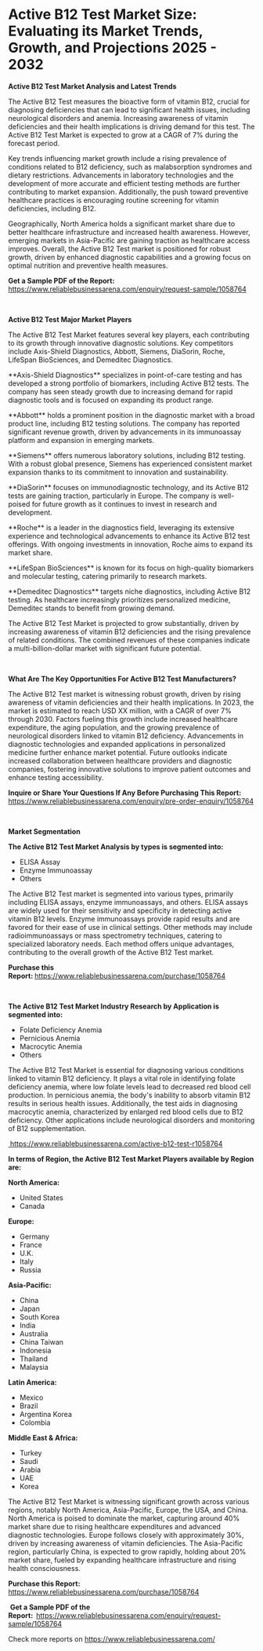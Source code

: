 <p><h1>Active B12 Test Market Size: Evaluating its Market Trends, Growth, and Projections 2025 - 2032</h1></p><p><strong>Active B12 Test Market Analysis and Latest Trends</strong></p>
<p><p>The Active B12 Test measures the bioactive form of vitamin B12, crucial for diagnosing deficiencies that can lead to significant health issues, including neurological disorders and anemia. Increasing awareness of vitamin deficiencies and their health implications is driving demand for this test. The Active B12 Test Market is expected to grow at a CAGR of 7% during the forecast period. </p><p>Key trends influencing market growth include a rising prevalence of conditions related to B12 deficiency, such as malabsorption syndromes and dietary restrictions. Advancements in laboratory technologies and the development of more accurate and efficient testing methods are further contributing to market expansion. Additionally, the push toward preventive healthcare practices is encouraging routine screening for vitamin deficiencies, including B12.</p><p>Geographically, North America holds a significant market share due to better healthcare infrastructure and increased health awareness. However, emerging markets in Asia-Pacific are gaining traction as healthcare access improves. Overall, the Active B12 Test market is positioned for robust growth, driven by enhanced diagnostic capabilities and a growing focus on optimal nutrition and preventive health measures.</p></p>
<p><strong>Get a Sample PDF of the Report:&nbsp;</strong> <a href="https://www.reliablebusinessarena.com/enquiry/request-sample/1058764?utm_campaign=2632&utm_medium=2&utm_source=Github&utm_content=ia&utm_term=03032025&utm_id=active-b12-test">https://www.reliablebusinessarena.com/enquiry/request-sample/1058764</a></p>
<p>&nbsp;</p>
<p><strong>Active B12 Test Major Market Players</strong></p>
<p><p>The Active B12 Test Market features several key players, each contributing to its growth through innovative diagnostic solutions. Key competitors include Axis-Shield Diagnostics, Abbott, Siemens, DiaSorin, Roche, LifeSpan BioSciences, and Demeditec Diagnostics.</p><p>**Axis-Shield Diagnostics** specializes in point-of-care testing and has developed a strong portfolio of biomarkers, including Active B12 tests. The company has seen steady growth due to increasing demand for rapid diagnostic tools and is focused on expanding its product range.</p><p>**Abbott** holds a prominent position in the diagnostic market with a broad product line, including B12 testing solutions. The company has reported significant revenue growth, driven by advancements in its immunoassay platform and expansion in emerging markets.</p><p>**Siemens** offers numerous laboratory solutions, including B12 testing. With a robust global presence, Siemens has experienced consistent market expansion thanks to its commitment to innovation and sustainability. </p><p>**DiaSorin** focuses on immunodiagnostic technology, and its Active B12 tests are gaining traction, particularly in Europe. The company is well-poised for future growth as it continues to invest in research and development.</p><p>**Roche** is a leader in the diagnostics field, leveraging its extensive experience and technological advancements to enhance its Active B12 test offerings. With ongoing investments in innovation, Roche aims to expand its market share.</p><p>**LifeSpan BioSciences** is known for its focus on high-quality biomarkers and molecular testing, catering primarily to research markets.</p><p>**Demeditec Diagnostics** targets niche diagnostics, including Active B12 testing. As healthcare increasingly prioritizes personalized medicine, Demeditec stands to benefit from growing demand.</p><p>The Active B12 Test Market is projected to grow substantially, driven by increasing awareness of vitamin B12 deficiencies and the rising prevalence of related conditions. The combined revenues of these companies indicate a multi-billion-dollar market with significant future potential.</p></p>
<p>&nbsp;</p>
<p><strong>What Are The Key Opportunities For Active B12 Test Manufacturers?</strong></p>
<p><p>The Active B12 Test market is witnessing robust growth, driven by rising awareness of vitamin deficiencies and their health implications. In 2023, the market is estimated to reach USD XX million, with a CAGR of over 7% through 2030. Factors fueling this growth include increased healthcare expenditure, the aging population, and the growing prevalence of neurological disorders linked to vitamin B12 deficiency. Advancements in diagnostic technologies and expanded applications in personalized medicine further enhance market potential. Future outlooks indicate increased collaboration between healthcare providers and diagnostic companies, fostering innovative solutions to improve patient outcomes and enhance testing accessibility.</p></p>
<p><strong>Inquire or Share Your Questions If Any Before Purchasing This Report:</strong> <a href="https://www.reliablebusinessarena.com/enquiry/pre-order-enquiry/1058764?utm_campaign=2632&utm_medium=2&utm_source=Github&utm_content=ia&utm_term=03032025&utm_id=active-b12-test">https://www.reliablebusinessarena.com/enquiry/pre-order-enquiry/1058764</a></p>
<p>&nbsp;</p>
<p><strong>Market Segmentation</strong></p>
<p><strong>The Active B12 Test Market Analysis by types is segmented into:</strong></p>
<p><ul><li>ELISA Assay</li><li>Enzyme Immunoassay</li><li>Others</li></ul></p>
<p><p>The Active B12 Test market is segmented into various types, primarily including ELISA assays, enzyme immunoassays, and others. ELISA assays are widely used for their sensitivity and specificity in detecting active vitamin B12 levels. Enzyme immunoassays provide rapid results and are favored for their ease of use in clinical settings. Other methods may include radioimmunoassays or mass spectrometry techniques, catering to specialized laboratory needs. Each method offers unique advantages, contributing to the overall growth of the Active B12 Test market.</p></p>
<p><strong>Purchase this Report:&nbsp;</strong><a href="https://www.reliablebusinessarena.com/purchase/1058764?utm_campaign=2632&utm_medium=2&utm_source=Github&utm_content=ia&utm_term=03032025&utm_id=active-b12-test">https://www.reliablebusinessarena.com/purchase/1058764</a></p>
<p>&nbsp;</p>
<p><strong>The Active B12 Test Market Industry Research by Application is segmented into:</strong></p>
<p><ul><li>Folate Deficiency Anemia</li><li>Pernicious Anemia</li><li>Macrocytic Anemia</li><li>Others</li></ul></p>
<p><p>The Active B12 Test Market is essential for diagnosing various conditions linked to vitamin B12 deficiency. It plays a vital role in identifying folate deficiency anemia, where low folate levels lead to decreased red blood cell production. In pernicious anemia, the body's inability to absorb vitamin B12 results in serious health issues. Additionally, the test aids in diagnosing macrocytic anemia, characterized by enlarged red blood cells due to B12 deficiency. Other applications include neurological disorders and monitoring of B12 supplementation.</p></p>
<p><a href="https://www.reliablebusinessarena.com/active-b12-test-r1058764?utm_campaign=2632&utm_medium=2&utm_source=Github&utm_content=ia&utm_term=03032025&utm_id=active-b12-test">&nbsp;https://www.reliablebusinessarena.com/active-b12-test-r1058764</a></p>
<p><strong>In terms of Region, the Active B12 Test Market Players available by Region are:</strong></p>
<p>
    <p> <strong> North America: </strong>
        <ul>
            <li>United States</li>
            <li>Canada</li>
        </ul>
        </p> 
    <p> <strong> Europe: </strong>
        <ul>
            <li>Germany</li>
            <li>France</li>
            <li>U.K.</li>
            <li>Italy</li>
            <li>Russia</li>
        </ul>
        </p> 
    <p> <strong> Asia-Pacific: </strong>
        <ul>
            <li>China</li>
            <li>Japan</li>
            <li>South Korea</li>
            <li>India</li>
            <li>Australia</li>
            <li>China Taiwan</li>
            <li>Indonesia</li>
            <li>Thailand</li>
            <li>Malaysia</li>
        </ul>
        </p> 
    <p> <strong> Latin America: </strong>
        <ul>
            <li>Mexico</li>
            <li>Brazil</li>
            <li>Argentina Korea</li>
            <li>Colombia</li>
        </ul>
        </p> 
    <p> <strong> Middle East & Africa: </strong>
        <ul>
            <li>Turkey</li>
            <li>Saudi</li>
            <li>Arabia</li>
            <li>UAE</li>
            <li>Korea</li>
        </ul>
    </p>
    </p>
<p><p>The Active B12 Test Market is witnessing significant growth across various regions, notably North America, Asia-Pacific, Europe, the USA, and China. North America is poised to dominate the market, capturing around 40% market share due to rising healthcare expenditures and advanced diagnostic technologies. Europe follows closely with approximately 30%, driven by increasing awareness of vitamin deficiencies. The Asia-Pacific region, particularly China, is expected to grow rapidly, holding about 20% market share, fueled by expanding healthcare infrastructure and rising health consciousness.</p></p>
<p><strong>Purchase this Report: </strong><a href="https://www.reliablebusinessarena.com/purchase/1058764?utm_campaign=2632&utm_medium=2&utm_source=Github&utm_content=ia&utm_term=03032025&utm_id=active-b12-test">https://www.reliablebusinessarena.com/purchase/1058764</a></p>
<p>&nbsp;<strong>Get a Sample PDF of the Report:&nbsp;&nbsp;</strong><a href="https://www.reliablebusinessarena.com/enquiry/request-sample/1058764?utm_campaign=2632&utm_medium=2&utm_source=Github&utm_content=ia&utm_term=03032025&utm_id=active-b12-test">https://www.reliablebusinessarena.com/enquiry/request-sample/1058764</a></p>
<p><strong></strong></p>
<p>Check more reports on <a href="https://www.reliablebusinessarena.com/?utm_campaign=2632&utm_medium=2&utm_source=Github&utm_content=ia&utm_term=03032025&utm_id=active-b12-test">https://www.reliablebusinessarena.com/</a></p>